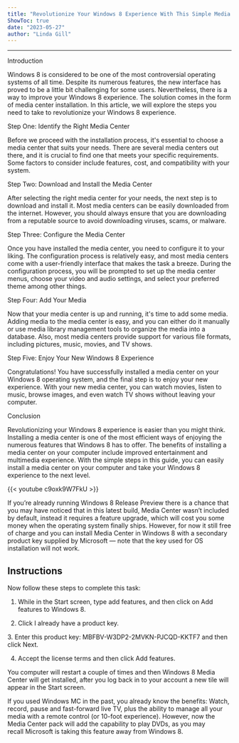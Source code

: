 ```yaml
---
title: "Revolutionize Your Windows 8 Experience With This Simple Media Center Installation Guide!"
ShowToc: true 
date: "2023-05-27"
author: "Linda Gill"
---
```

*****
Introduction

Windows 8 is considered to be one of the most controversial operating systems of all time. Despite its numerous features, the new interface has proved to be a little bit challenging for some users. Nevertheless, there is a way to improve your Windows 8 experience. The solution comes in the form of media center installation. In this article, we will explore the steps you need to take to revolutionize your Windows 8 experience.

Step One: Identify the Right Media Center

Before we proceed with the installation process, it's essential to choose a media center that suits your needs. There are several media centers out there, and it is crucial to find one that meets your specific requirements. Some factors to consider include features, cost, and compatibility with your system.

Step Two: Download and Install the Media Center

After selecting the right media center for your needs, the next step is to download and install it. Most media centers can be easily downloaded from the internet. However, you should always ensure that you are downloading from a reputable source to avoid downloading viruses, scams, or malware.

Step Three: Configure the Media Center

Once you have installed the media center, you need to configure it to your liking. The configuration process is relatively easy, and most media centers come with a user-friendly interface that makes the task a breeze. During the configuration process, you will be prompted to set up the media center menus, choose your video and audio settings, and select your preferred theme among other things.

Step Four: Add Your Media

Now that your media center is up and running, it's time to add some media. Adding media to the media center is easy, and you can either do it manually or use media library management tools to organize the media into a database. Also, most media centers provide support for various file formats, including pictures, music, movies, and TV shows.

Step Five: Enjoy Your New Windows 8 Experience

Congratulations! You have successfully installed a media center on your Windows 8 operating system, and the final step is to enjoy your new experience. With your new media center, you can watch movies, listen to music, browse images, and even watch TV shows without leaving your computer.

Conclusion

Revolutionizing your Windows 8 experience is easier than you might think. Installing a media center is one of the most efficient ways of enjoying the numerous features that Windows 8 has to offer. The benefits of installing a media center on your computer include improved entertainment and multimedia experience. With the simple steps in this guide, you can easily install a media center on your computer and take your Windows 8 experience to the next level.

{{< youtube c9oxk9W7FkU >}} 



If you’re already running Windows 8 Release Preview there is a chance that you may have noticed that in this latest build, Media Center wasn’t included by default, instead it requires a feature upgrade, which will cost you some money when the operating system finally ships. However, for now it still free of charge and you can install Media Center in Windows 8 with a secondary product key supplied by Microsoft — note that the key used for OS installation will not work.
 
## Instructions
 
Now follow these steps to complete this task:
 
1. While in the Start screen, type add features, and then click on Add features to Windows 8.
 
2. Click I already have a product key.
 

 
3. Enter this product key: MBFBV-W3DP2-2MVKN-PJCQD-KKTF7 and then click Next.
 
4. Accept the license terms and then click Add features.
 
You computer will restart a couple of times and then Windows 8 Media Center will get installed, after you log back in to your account a new tile will appear in the Start screen.
 
If you used Windows MC in the past, you already know the benefits: Watch, record, pause and fast-forward live TV, plus the ability to manage all your media with a remote control (or 10-foot experience). However, now the Media Center pack will add the capability to play DVDs, as you may recall Microsoft is taking this feature away from Windows 8.




